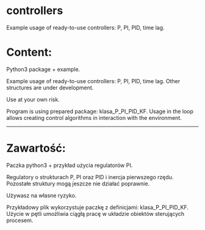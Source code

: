 # controllers
Example usage of ready-to-use controllers: P, PI, PID, time lag.


# Content:

Python3 package + example.

Example usage of ready-to-use controllers: P, PI, PID, time lag. Other structures are under development.

Use at your own risk.

Program is using  prepared package: klasa_P_PI_PID_KF.
Usage in the loop allows creating control algorithms in interaction with the environment.

--------------------------------------------------

# Zawartość:

Paczka python3 + przykład użycia regulatorów PI.

Regulatory o strukturach P, PI oraz PID i inercja pierwszego rzędu. Pozostałe struktury mogą jeszcze nie działać poprawnie. 

Używasz na własne ryzyko.

Przykładowy plik wykorzystuje paczkę z definicjami: klasa_P_PI_PID_KF.
Użycie w pętli umożliwia ciągłą pracę w układzie obiektów sterujących procesem.
